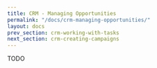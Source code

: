 ```yaml
---
title: CRM - Managing Opportunities
permalink: "/docs/crm-managing-opportunities/"
layout: docs
prev_section: crm-working-with-tasks
next_section: crm-creating-campaigns
---
```


TODO
